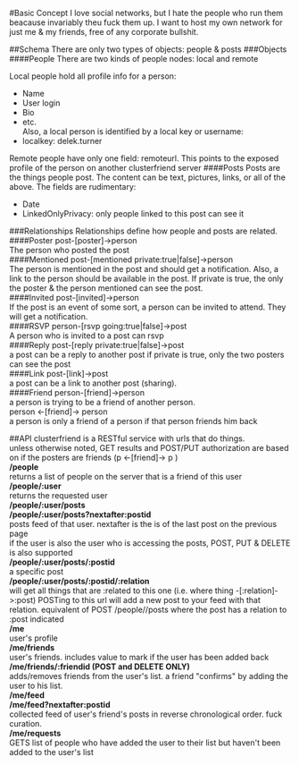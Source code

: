 ﻿#Basic Concept
I love social networks, but I hate the people who run them beacause invariably theu fuck them up. I want to host my own network for just me & my friends, free of any corporate bullshit.

##Schema
There are only two types of objects: people & posts
###Objects
####People
There are two kinds of people nodes: local and remote

Local people hold all profile info for a person:
- Name
- User login
- Bio
- etc.  
Also, a local person is identified by a local key or username:
- localkey: delek.turner

Remote people have only one field: remoteurl. This points to the exposed profile of the person on another clusterfriend server
####Posts
Posts are the things people post. The content can be text, pictures, links, or all of the above. The fields are rudimentary:
- Date
- LinkedOnlyPrivacy: only people linked to this post can see it  

###Relationships
Relationships define how people and posts are related.  
####Poster
post-[poster]->person  
The person who posted the post  
####Mentioned
post-[mentioned private:true|false]->person  
The person is mentioned in the post and should get a notification. Also, a link to the person should be available in the post. 
If private is true, the only the poster & the person mentioned can see the post.  
####Invited
post-[invited]->person  
If the post is an event of some sort, a person can be invited to attend. They will get a notification.  
####RSVP
person-[rsvp going:true|false]->post  
A person who is invited to a post can rsvp  
####Reply
post-[reply private:true|false]->post  
a post can be a reply to another post 
if private is true, only the two posters can see the post  
####Link
post-[link]->post  
a post can be a link to another post (sharing).  
####Friend
person-[friend]->person  
a person is trying to be a friend of another person.  
person <-[friend]-> person  
a person is only a friend of a person if that person friends him back  

##API
clusterfriend is a RESTful service with urls that do things.  
unless otherwise noted, GET results and POST/PUT authorization are based on if the posters are friends (p <-[friend]-> p )  
**<host>/people**  
returns a list of people on the server that is a friend of this user
**<host>/people/:user**  
returns the requested user  
**<host>/people/:user/posts**  
**<host>/people/:user/posts?nextafter:postid**  
posts feed of that user. nextafter is the is of the last post on the previous page  
if the user is also the user who is accessing the posts, POST, PUT & DELETE is also supported  
**<host>/people/:user/posts/:postid**  
a specific post  
**<host>/people/:user/posts/:postid/:relation**  
will get all things that are :related to this one (i.e. where thing -[:relation]->:post)
POSTing to this url will add a new post to your feed with that relation. equivalent of POST <host>/people/<current-logged-in-user>/posts where the post has a relation to :post indicated  
**<host>/me**  
user's profile  
**<host>/me/friends**  
user's friends. includes value to mark if the user has been added back  
**<host>/me/friends/:friendid (POST and DELETE ONLY)**  
adds/removes friends from the user's list. a friend "confirms" by adding the user to his list.  
**<host>/me/feed**  
**<host>/me/feed?nextafter:postid**  
collected feed of user's friend's posts in reverse chronological order. fuck curation.  
**<host>/me/requests**  
GETS list of people who have added the user to their list but haven't been added to the user's list  